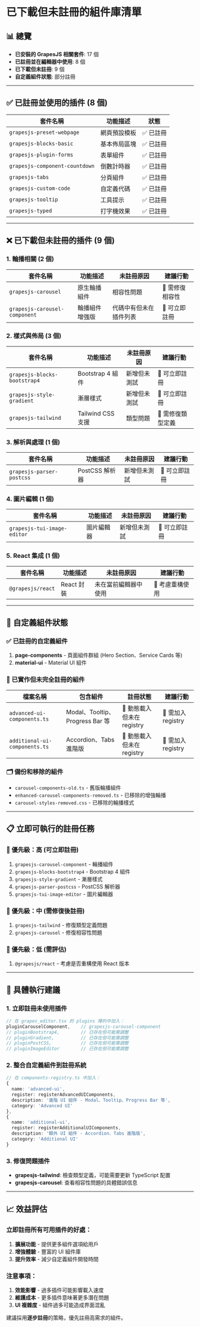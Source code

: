 # 已下載但未註冊的組件庫清單

## 📊 總覽
- **已安裝的 GrapesJS 相關套件**: 17 個
- **已註冊並在編輯器中使用**: 8 個
- **已下載但未註冊**: 9 個
- **自定義組件狀態**: 部分註冊

---

## ✅ 已註冊並使用的插件 (8 個)

| 套件名稱 | 功能描述 | 狀態 |
|---------|---------|------|
| `grapesjs-preset-webpage` | 網頁預設模板 | ✅ 已註冊 |
| `grapesjs-blocks-basic` | 基本佈局區塊 | ✅ 已註冊 |
| `grapesjs-plugin-forms` | 表單組件 | ✅ 已註冊 |
| `grapesjs-component-countdown` | 倒數計時器 | ✅ 已註冊 |
| `grapesjs-tabs` | 分頁組件 | ✅ 已註冊 |
| `grapesjs-custom-code` | 自定義代碼 | ✅ 已註冊 |
| `grapesjs-tooltip` | 工具提示 | ✅ 已註冊 |
| `grapesjs-typed` | 打字機效果 | ✅ 已註冊 |

---

## ❌ 已下載但未註冊的插件 (9 個)

### 1. 輪播相關 (2 個)
| 套件名稱 | 功能描述 | 未註冊原因 | 建議行動 |
|---------|---------|-----------|---------|
| `grapesjs-carousel` | 原生輪播組件 | 相容性問題 | 🔧 需修復相容性 |
| `grapesjs-carousel-component` | 輪播組件增強版 | 代碼中有但未在插件列表 | 🚀 可立即註冊 |

### 2. 樣式與佈局 (3 個)
| 套件名稱 | 功能描述 | 未註冊原因 | 建議行動 |
|---------|---------|-----------|---------|
| `grapesjs-blocks-bootstrap4` | Bootstrap 4 組件 | 新增但未測試 | 🚀 可立即註冊 |
| `grapesjs-style-gradient` | 漸層樣式 | 新增但未測試 | 🚀 可立即註冊 |
| `grapesjs-tailwind` | Tailwind CSS 支援 | 類型問題 | 🔧 需修復類型定義 |

### 3. 解析與處理 (1 個)
| 套件名稱 | 功能描述 | 未註冊原因 | 建議行動 |
|---------|---------|-----------|---------|
| `grapesjs-parser-postcss` | PostCSS 解析器 | 新增但未測試 | 🚀 可立即註冊 |

### 4. 圖片編輯 (1 個)
| 套件名稱 | 功能描述 | 未註冊原因 | 建議行動 |
|---------|---------|-----------|---------|
| `grapesjs-tui-image-editor` | 圖片編輯器 | 新增但未測試 | 🚀 可立即註冊 |

### 5. React 集成 (1 個)
| 套件名稱 | 功能描述 | 未註冊原因 | 建議行動 |
|---------|---------|-----------|---------|
| `@grapesjs/react` | React 封裝 | 未在當前編輯器中使用 | 🤔 考慮重構使用 |

---

## 🎨 自定義組件狀態

### ✅ 已註冊的自定義組件
1. **page-components** - 頁面組件群組 (Hero Section、Service Cards 等)
2. **material-ui** - Material UI 組件

### 📝 已實作但未完全註冊的組件
| 檔案名稱 | 包含組件 | 註冊狀態 | 建議行動 |
|---------|---------|---------|---------|
| `advanced-ui-components.ts` | Modal、Tooltip、Progress Bar 等 | 🔄 動態載入但未在 registry | 🔧 需加入 registry |
| `additional-ui-components.ts` | Accordion、Tabs 進階版 | 🔄 動態載入但未在 registry | 🔧 需加入 registry |

### 🗂️ 備份和移除的組件
- `carousel-components-old.ts` - 舊版輪播組件
- `enhanced-carousel-components-removed.ts` - 已移除的增強輪播
- `carousel-styles-removed.css` - 已移除的輪播樣式

---

## 📋 立即可執行的註冊任務

### 🚀 優先級：高 (可立即註冊)
1. `grapesjs-carousel-component` - 輪播組件
2. `grapesjs-blocks-bootstrap4` - Bootstrap 4 組件
3. `grapesjs-style-gradient` - 漸層樣式
4. `grapesjs-parser-postcss` - PostCSS 解析器
5. `grapesjs-tui-image-editor` - 圖片編輯器

### 🔧 優先級：中 (需修復後註冊)
1. `grapesjs-tailwind` - 修復類型定義問題
2. `grapesjs-carousel` - 修復相容性問題

### 🤔 優先級：低 (需評估)
1. `@grapesjs/react` - 考慮是否重構使用 React 版本

---

## 🔧 具體執行建議

### 1. 立即註冊未使用插件
```typescript
// 在 grapes_editor.tsx 的 plugins 陣列中加入：
pluginCarouselComponent,    // grapesjs-carousel-component
// pluginBootstrap4,        // 已存在但可能需調整
// pluginGradient,          // 已存在但可能需調整
// pluginPostCSS,           // 已存在但可能需調整
// pluginImageEditor        // 已存在但可能需調整
```

### 2. 整合自定義組件到註冊系統
```typescript
// 在 components-registry.ts 中加入：
{
  name: 'advanced-ui',
  register: registerAdvancedUIComponents,
  description: '進階 UI 組件 - Modal、Tooltip、Progress Bar 等',
  category: 'Advanced UI'
},
{
  name: 'additional-ui',
  register: registerAdditionalUIComponents,
  description: '額外 UI 組件 - Accordion、Tabs 進階版',
  category: 'Additional UI'
}
```

### 3. 修復問題插件
- **grapesjs-tailwind**: 檢查類型定義，可能需要更新 TypeScript 配置
- **grapesjs-carousel**: 查看相容性問題的具體錯誤信息

---

## 📈 效益評估

### 立即註冊所有可用插件的好處：
1. **擴展功能** - 提供更多組件選項給用戶
2. **增強體驗** - 豐富的 UI 組件庫
3. **提升效率** - 減少自定義組件開發時間

### 注意事項：
1. **效能影響** - 過多插件可能影響載入速度
2. **維護成本** - 更多插件意味著更多潛在問題
3. **UI 複雜度** - 組件過多可能造成界面混亂

建議採用**逐步註冊**的策略，優先註冊高需求的組件。